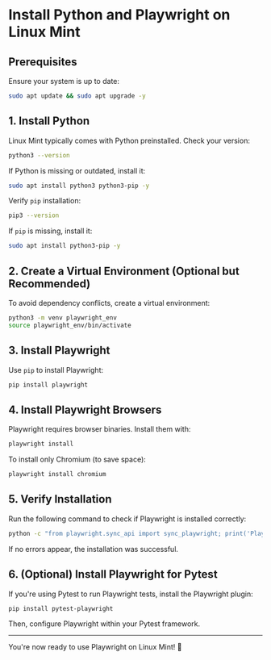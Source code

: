 # Install Python and Playwright on Linux Mint

## Prerequisites
Ensure your system is up to date:

```bash
sudo apt update && sudo apt upgrade -y
```

## 1. Install Python
Linux Mint typically comes with Python preinstalled. Check your version:

```bash
python3 --version
```

If Python is missing or outdated, install it:

```bash
sudo apt install python3 python3-pip -y
```

Verify `pip` installation:

```bash
pip3 --version
```

If `pip` is missing, install it:

```bash
sudo apt install python3-pip -y
```

## 2. Create a Virtual Environment (Optional but Recommended)
To avoid dependency conflicts, create a virtual environment:

```bash
python3 -m venv playwright_env
source playwright_env/bin/activate
```

## 3. Install Playwright
Use `pip` to install Playwright:

```bash
pip install playwright
```

## 4. Install Playwright Browsers
Playwright requires browser binaries. Install them with:

```bash
playwright install
```

To install only Chromium (to save space):

```bash
playwright install chromium
```

## 5. Verify Installation
Run the following command to check if Playwright is installed correctly:

```bash
python -c "from playwright.sync_api import sync_playwright; print('Playwright installed successfully!')"
```

If no errors appear, the installation was successful.

## 6. (Optional) Install Playwright for Pytest
If you're using Pytest to run Playwright tests, install the Playwright plugin:

```bash
pip install pytest-playwright
```

Then, configure Playwright within your Pytest framework.

---

You're now ready to use Playwright on Linux Mint! 🚀

